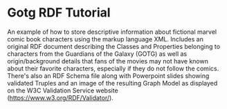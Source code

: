 # Gotg RDF Tutorial
An example of how to store descriptive information about fictional marvel comic book characters using the markup language XML. Includes an original RDF document describing the Classes and Properties belonging to characters from the
Guardians of the Galaxy (GOTG) as well as origin/background details that fans of the movies may not have known about their favorite characters, especially if they do not follow the comics. There's also an RDF Schema file along with Powerpoint slides showing validated Truples and an image of the resulting Graph Model as displayed on the W3C Validation Service website (https://www.w3.org/RDF/Validator/).
